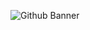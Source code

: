 ![Github Banner](https://user-images.githubusercontent.com/55478663/149675307-2cfddfa6-cb97-49b7-bdac-8ed2ea23f9ea.gif)

